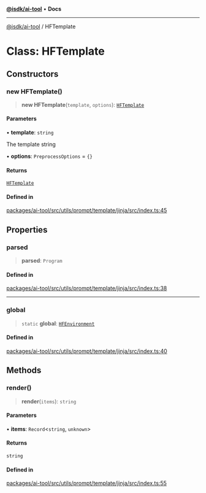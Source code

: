 [**@isdk/ai-tool**](../README.md) • **Docs**

***

[@isdk/ai-tool](../globals.md) / HFTemplate

# Class: HFTemplate

## Constructors

### new HFTemplate()

> **new HFTemplate**(`template`, `options`): [`HFTemplate`](HFTemplate.md)

#### Parameters

• **template**: `string`

The template string

• **options**: `PreprocessOptions` = `{}`

#### Returns

[`HFTemplate`](HFTemplate.md)

#### Defined in

[packages/ai-tool/src/utils/prompt/template/jinja/src/index.ts:45](https://github.com/isdk/ai-tool.js/blob/37ada542a786fbbc770f2d61beb564f6e603941d/src/utils/prompt/template/jinja/src/index.ts#L45)

## Properties

### parsed

> **parsed**: `Program`

#### Defined in

[packages/ai-tool/src/utils/prompt/template/jinja/src/index.ts:38](https://github.com/isdk/ai-tool.js/blob/37ada542a786fbbc770f2d61beb564f6e603941d/src/utils/prompt/template/jinja/src/index.ts#L38)

***

### global

> `static` **global**: [`HFEnvironment`](HFEnvironment.md)

#### Defined in

[packages/ai-tool/src/utils/prompt/template/jinja/src/index.ts:40](https://github.com/isdk/ai-tool.js/blob/37ada542a786fbbc770f2d61beb564f6e603941d/src/utils/prompt/template/jinja/src/index.ts#L40)

## Methods

### render()

> **render**(`items`): `string`

#### Parameters

• **items**: `Record`\<`string`, `unknown`\>

#### Returns

`string`

#### Defined in

[packages/ai-tool/src/utils/prompt/template/jinja/src/index.ts:55](https://github.com/isdk/ai-tool.js/blob/37ada542a786fbbc770f2d61beb564f6e603941d/src/utils/prompt/template/jinja/src/index.ts#L55)
